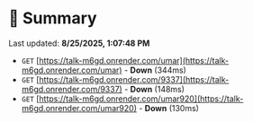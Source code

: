 # 📖 Summary
Last updated: **8/25/2025, 1:07:48 PM**

- `GET` [https://talk-m6gd.onrender.com/umar](https://talk-m6gd.onrender.com/umar) - **Down** (344ms)
- `GET` [https://talk-m6gd.onrender.com/9337](https://talk-m6gd.onrender.com/9337) - **Down** (148ms)
- `GET` [https://talk-m6gd.onrender.com/umar920](https://talk-m6gd.onrender.com/umar920) - **Down** (130ms)
